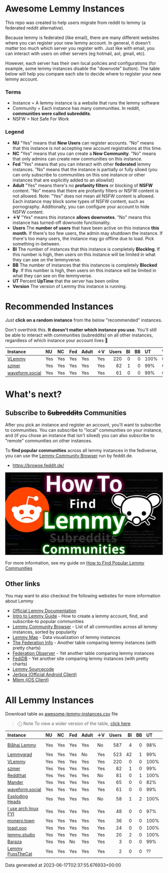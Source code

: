
# Awesome Lemmy Instances

This repo was created to help users migrate from reddit to lemmy (a federated reddit alternative).

Because lemmy is federated (like email), there are many different websites where you can register your new lemmy account. In general, it doesn't matter too much which server you register with. Just like with email, you can interact with users on other servers (eg hotmail, aol, gmail, etc).

However, each server has their own local policies and configurations (for example, some lemmy instances disable the "downvote" button). The table below will help you compare each site to decide where to register your new lemmy account.

### Terms

 * Instance = A lemmy instance is a website that runs the lemmy software
 * Community = Each instance has many communities. In reddit, **communities were called subreddits**.
 * NSFW = Not Safe For Work

### Legend

 * **NU** "Yes" means that **New Users** can register accounts. "No" means that this instance is not accepting new account registrations at this time.
 * **NC** "Yes" means that you can create a **New Community**. "No" means that only admins can create new communities on this instance.
 * **Fed** "Yes" means that you can interact with other **federated** lemmy instances. "No" means that the instance is partially or fully siloed (you can only subscribe to communities on this one instance or other instances that are explicitly added to an allowlist)
 * **Adult** "Yes" means there's no **profanity filters** or blocking of **NSFW** content. "No" means that there are profanity filters or NSFW content is not allowed. Note: "Yes" does not mean all NSFW content is allowed. Each instance may block some types of NSFW content, such as pornography. Additionally, you can configure your account to hide NSFW content. 
 * **↓V** "Yes" means this instance **allows downvotes**. "No" means this instance has turned-off downvote functionality.
 * **Users** The **number of users** that have been active on this instance **this month**. If there's too few users, the admin may shutdown the instance. If there's too many users, the instance may go offline due to load. Pick something in-between.
 * **BI** The number of instances that this instance is completely **BlockIng**. If this number is high, then users on this instance will be limited in what they can see on the lemmyverse.
 * **BB** The number of instances that this instances is completely **Blocked By**. If this number is high, then users on this instance will be limited in what they can see on the lemmyverse.
 * **UT** Percent **UpTime** that the server has been online
 * **Version** The version of Lemmy this instance is running.

# Recommended Instances

Just **click on a random instance** from the below "recommended" instances.

Don't overthink this. **It doesn't matter which instance you use.** You'll still be able to interact with communities (subreddits) on all other instances, regardless of which instance your account lives 🙂

| Instance                                   | NU   | NC   | Fed   | Adult   | ↓V   |   Users |   BI |   BB | UT   | Version   |
|:-------------------------------------------|:-----|:-----|:------|:--------|:-----|--------:|-----:|-----:|:-----|:----------|
| [VLemmy](https://vlemmy.net)               | Yes  | Yes  | Yes   | Yes     | Yes  |     220 |    0 |    0 | 100% | 0.17.4    |
| [szmer](https://szmer.info)                | Yes  | Yes  | Yes   | Yes     | Yes  |      82 |    1 |    0 | 99%  | 0.17.3    |
| [waveform.social](https://waveform.social) | Yes  | Yes  | Yes   | Yes     | Yes  |      61 |    0 |    0 | 99%  | 0.17.3    |

# What's next?

## Subscribe to ~~Subreddits~~ Communities

After you pick an instance and register an account, you'll want to subscribe to communities. You can subscribe to "local" communities on your instance, and (if you chose an instance that isn't siloed) you can also subscribe to "remote" communities on other instances.

To **find popular communities** across all lemmy instances in the fediverse, you can use the [Lemmy Community Browser](https://browse.feddit.de/) run by feddit.de.

 * https://browse.feddit.de/

<a href="https://tech.michaelaltfield.net/2023/06/11/lemmy-migration-find-subreddits-communities/"><img src="lemmy-migration-find-subreddits-communities.jpg" alt="How To Find Lemmy Communities" /></a>

For more information, see my guide on [How to Find Popular Lemmy Communities](https://tech.michaelaltfield.net/2023/06/11/lemmy-migration-find-subreddits-communities/)

## Other links

You may want to also checkout the following websites for more information about Lemmy

 * [Official Lemmy Documentation](https://join-lemmy.org/docs/en/index.html)
 * [Intro to Lemmy Guide](https://tech.michaelaltfield.net/2023/06/11/lemmy-migration-find-subreddits-communities/) - How to create a lemmy account, find, and subscribe-to popular communities
 * [Lemmy Community Browser](https://browse.feddit.de/) - List of all communities across all lemmy instances, sorted by popularity
 * [Lemmy Map](https://lemmymap.feddit.de) - Data visualization of lemmy instances
 * [The Federation Info](https://the-federation.info/platform/73) - Another table comparing lemmy instances (with pretty charts)
 * [Federation Observer](https://lemmy.fediverse.observer/list) - Yet another table comparing lemmy instances
 * [FediDB](https://fedidb.org/software/lemmy) - Yet another site comparing lemmy instances (with pretty charts)
 * [Lemmy Sourcecode](https://github.com/LemmyNet/lemmy)
 * [Jerboa (Official Android Client)](https://f-droid.org/packages/com.jerboa/)
 * [Mlem (iOS Client)](https://testflight.apple.com/join/xQfmkJhc)


# All Lemmy Instances

Download table as <a href="https://raw.githubusercontent.com/maltfield/awesome-lemmy-instances/main/awesome-lemmy-instances.csv" target="_blank" download>awesome-lemmy-instances.csv</a> file

> ⓘ Note To view a wider version of the table, [click here](README.md).

| Instance                                          | NU   | NC   | Fed   | Adult   | ↓V   |   Users |   BI |   BB | UT   | Version     |
|:--------------------------------------------------|:-----|:-----|:------|:--------|:-----|--------:|-----:|-----:|:-----|:------------|
| [Blåhaj Lemmy](https://lemmy.blahaj.zone)         | Yes  | Yes  | Yes   | Yes     | No   |     587 |    4 |    0 | 98%  | 0.17.2-kt.1 |
| [Lemmygrad](https://lemmygrad.ml)                 | Yes  | Yes  | Yes   | No      | Yes  |     523 |   42 |    1 | 99%  | 0.17.4      |
| [VLemmy](https://vlemmy.net)                      | Yes  | Yes  | Yes   | Yes     | Yes  |     220 |    0 |    0 | 100% | 0.17.4      |
| [szmer](https://szmer.info)                       | Yes  | Yes  | Yes   | Yes     | Yes  |      82 |    1 |    0 | 99%  | 0.17.3      |
| [Reddthat](https://reddthat.com)                  | Yes  | Yes  | Yes   | Yes     | No   |      81 |    0 |    1 | 100% | 0.17.4      |
| [Mander](https://mander.xyz)                      | Yes  | Yes  | Yes   | Yes     | Yes  |      65 |    0 |    0 | 82%  | 0.17.4      |
| [waveform.social](https://waveform.social)        | Yes  | Yes  | Yes   | Yes     | Yes  |      61 |    0 |    0 | 99%  | 0.17.3      |
| [Exploding Heads](https://exploding-heads.com)    | Yes  | Yes  | Yes   | Yes     | No   |      58 |    1 |    2 | 100% | 0.17.3      |
| [I use arch linux FYI](https://iusearchlinux.fyi) | Yes  | Yes  | Yes   | Yes     | Yes  |      48 |    0 |    0 | 97%  | 0.17.4      |
| [monero.town](https://monero.town)                | Yes  | Yes  | Yes   | Yes     | Yes  |      36 |    0 |    0 | 100% | 0.17.4      |
| [toast.ooo](https://toast.ooo)                    | Yes  | Yes  | Yes   | Yes     | Yes  |      24 |    0 |    0 | 100% | 0.17.4      |
| [lemmy.studio](https://lemmy.studio)              | Yes  | Yes  | Yes   | Yes     | Yes  |      20 |    2 |    0 | 100% | 0.17.3      |
| [Baraza](https://baraza.africa)                   | Yes  | Yes  | No    | Yes     | Yes  |       3 |    0 |    0 | 99%  | 0.17.2      |
| [Lemmy  PussTheCat](https://lemmy.pussthecat.org) | Yes  | Yes  | Yes   | Yes     | Yes  |       2 |    0 |    0 | ??   | 0.17.3      |

Data generated at 2023-06-17T02:37:55.676933+00:00
